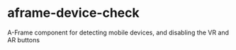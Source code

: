 # aframe-device-check
A-Frame component for detecting mobile devices, and disabling the VR and AR buttons
